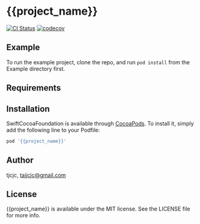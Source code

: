 # {{project_name}}

[![CI Status](https://img.shields.io/travis/{{nickname}}/{{project_name}}.svg?style=flat)](https://travis-ci.org/{{tjcjc}}/{{project_name}})
[![codecov](https://codecov.io/gh/{{nickname}}/{{project_name}}/branch/master/graph/badge.svg)](https://codecov.io/gh/{{nickname}}/{{project_name}})

## Example

To run the example project, clone the repo, and run `pod install` from the Example directory first.

## Requirements

## Installation

SwiftCocoaFoundation is available through [CocoaPods](https://cocoapods.org). To install
it, simply add the following line to your Podfile:

```ruby
pod '{{project_name}}'
```

## Author

tjcjc, taijcjc@gmail.com

## License

{{project_name}} is available under the MIT license. See the LICENSE file for more info.